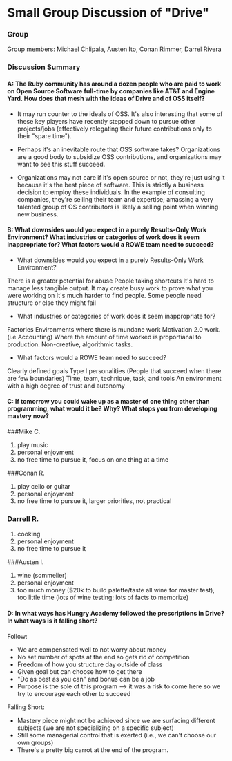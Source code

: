 # Small Group Discussion of "Drive"

### Group

Group members: Michael Chlipala, Austen Ito, Conan Rimmer, Darrel Rivera

### Discussion Summary

#### A: The Ruby community has around a dozen people who are paid to work on Open Source Software full-time by companies like AT&T and Engine Yard. How does that mesh with the ideas of Drive and of OSS itself?

* It may run counter to the ideals of OSS. It's also interesting that some of these key players have recently stepped down to pursue other projects/jobs (effectively relegating their future contributions only to their "spare time").

* Perhaps it's an inevitable route that OSS software takes? Organizations are a good body to subsidize OSS contributions, and organizations may want to see this stuff succeed.

* Organizations may not care if it's open source or not, they're just using it because it's the best piece of software. This is strictly a business decision to employ these individuals. In the example of consulting companies, they're selling their team and expertise; amassing a very talented group of OS contributors is likely a selling point when winning new business.

#### B: What downsides would you expect in a purely Results-Only Work Environment? What industries or categories of work does it seem inappropriate for? What factors would a ROWE team need to succeed?

* What downsides would you expect in a purely Results-Only Work Environment? 

There is a greater potential for abuse
People taking shortcuts
It's hard to manage less tangible output. 
It may create busy work to prove what you were working on 
It's much harder to find people. Some people need structure or else they might 
fail

* What industries or categories of work does it seem inappropriate for? 

Factories
Environments where there is mundane work
Motivation 2.0 work. (i.e Accounting)
Where the amount of time worked is proportianal to production.
Non-creative, algorithmic tasks.

* What factors would a ROWE team need to succeed?

Clearly defined goals
Type I personalities (People that succeed when there are few boundaries) 
Time, team, technique, task, and tools
An environment with a high degree of trust and autonomy

#### C: If tomorrow you could wake up as a master of one thing other than programming, what would it be? Why? What stops you from developing mastery now?

###Mike C.
1) play music
2) personal enjoyment
3) no free time to pursue it, focus on one thing at a time

###Conan R.
1) play cello or guitar
2) personal enjoyment
3) no free time to pursue it, larger priorities, not practical

### Darrell R.
1) cooking
2) personal enjoyment
3) no free time to pursue it

###Austen I.
1) wine (sommelier)
2) personal enjoyment
3) too much money ($20k to build palette/taste all wine for master test), too little time (lots of wine testing; lots of facts to memorize)

#### D: In what ways has Hungry Academy followed the prescriptions in Drive? In what ways is it falling short?

Follow:
* We are compensated well to not worry about money
* No set number of spots at the end so gets rid of competition
* Freedom of how you structure day outside of class
* Given goal but can choose how to get there
* "Do as best as you can" and bonus can be a job
* Purpose is the sole of this program --> it was a risk to come here so we try to encourage each other to succeed

Falling Short:
* Mastery piece might not be achieved since we are surfacing different subjects (we are not specializing on a specific subject)
* Still some managerial control that is exerted (i.e., we can't choose our own groups)
* There's a pretty big carrot at the end of the program.